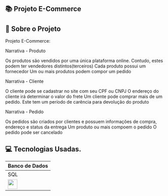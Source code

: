 ## 📚  Projeto E-Commerce



## 📕 Sobre o Projeto

Projeto E-Commerce:

Narrativa - Produto

Os produtos são vendidos por uma única plataforma online.
Contudo, estes podem ter vendedores distintos(terceiros)
Cada produto possui um fornecedor
Um ou mais produtos podem compor um pedido

Narrativa - Cliente

O cliente pode se cadastrar no site com seu CPF ou CNPJ
O endereço do cliente irá determinar o valor do frete
Um cliente pode comprar mais de um pedido. Este tem um período de carência para devolução do produto

Narrativa - Pedido 

Os pedidos são criados por clientes e possuem informações de compra, endereço e status da entrega
Um produto ou mais compoem o pedido
O pedido pode ser cancelado



## 💻 Tecnologias Usadas.


| Banco de Dados | 
|-------|
| SQL | 
|<img src="https://cdn.jsdelivr.net/gh/devicons/devicon@latest/icons/azuresqldatabase/azuresqldatabase-original.svg" width="30" height="30" /> | 



